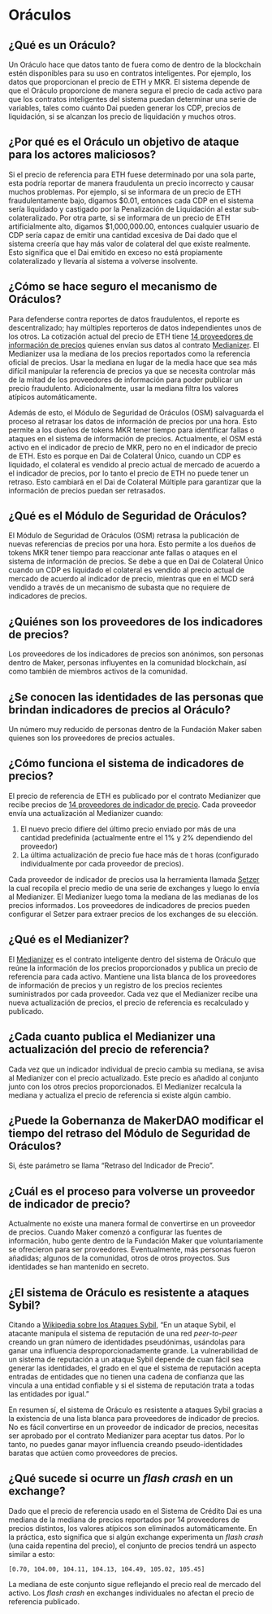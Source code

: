 # Oráculos

## ¿Qué es un Oráculo?

Un Oráculo hace que datos tanto de fuera como de dentro de la blockchain estén disponibles para su uso en contratos inteligentes. Por ejemplo, los datos que proporcionan el precio de ETH y MKR. El sistema depende de que el Oráculo proporcione de manera segura el precio de cada activo para que los contratos inteligentes del sistema puedan determinar una serie de variables, tales como cuánto Dai pueden generar los CDP, precios de liquidación, si se alcanzan los precio de liquidación y muchos otros.

## ¿Por qué es el Oráculo un objetivo de ataque para los actores maliciosos?

Si el precio de referencia para ETH fuese determinado por una sola parte, esta podría reportar de manera fraudulenta un precio incorrecto y causar muchos problemas. Por ejemplo, si se informara de un precio de ETH fraudulentamente bajo, digamos $0.01, entonces cada CDP en el sistema sería liquidado y castigado por la Penalización de Liquidación al estar sub-colateralizado. Por otra parte, si se informara de un precio de ETH artificialmente alto, digamos $1,000,000.00, entonces cualquier usuario de CDP sería capaz de emitir una cantidad excesiva de Dai dado que el sistema creería que hay más valor de colateral del que existe realmente. Esto significa que el Dai emitido en exceso no está propiamente colateralizado y llevaría al sistema a volverse insolvente.

## ¿Cómo se hace seguro el mecanismo de Oráculos?

Para defenderse contra reportes de datos fraudulentos, el reporte es descentralizado; hay múltiples reporteros de datos independientes unos de los otros. La cotización actual del precio de ETH tiene [14 proveedores de información de precios](https://mkr.tools/system/feeds) quienes envían sus datos al contrato [Medianizer](https://github.com/makerdao/medianizer). El Medianizer usa la mediana de los precios reportados como la referencia oficial de precios. Usar la mediana en lugar de la media hace que sea más difícil manipular la referencia de precios ya que se necesita controlar más de la mitad de los proveedores de información para poder publicar un precio fraudulento. Adicionalmente, usar la mediana filtra los valores atípicos automáticamente.

Además de esto, el Módulo de Seguridad de Oráculos \(OSM\) salvaguarda el proceso al retrasar los datos de información de precios por una hora. Esto permite a los dueños de tokens MKR tener tiempo para identificar fallas o ataques en el sistema de información de precios. Actualmente, el OSM está activo en el indicador de precio de MKR, pero no en el indicador de precio de ETH. Esto es porque en Dai de Colateral Único, cuando un CDP es liquidado, el colateral es vendido al precio actual de mercado de acuerdo a el indicador de precios, por lo tanto el precio de ETH no puede tener un retraso. Esto cambiará en el Dai de Colateral Múltiple para garantizar que la información de precios puedan ser retrasados.

## ¿Qué es el Módulo de Seguridad de Oráculos?

El Módulo de Seguridad de Oráculos \(OSM\) retrasa la publicación de nuevas referencias de precios por una hora. Esto permite a los dueños de tokens MKR tener tiempo para reaccionar ante fallas o ataques en el sistema de información de precios. Se debe a que en Dai de Colateral Único cuando un CDP es liquidado el colateral es vendido al precio actual de mercado de acuerdo al indicador de precio, mientras que en el MCD será vendido a través de un mecanismo de subasta que no requiere de indicadores de precios.

## ¿Quiénes son los proveedores de los indicadores de precios?

Los proveedores de los indicadores de precios son anónimos, son personas dentro de Maker, personas influyentes en la comunidad blockchain, así como también de miembros activos de la comunidad.

## ¿Se conocen las identidades de las personas que brindan indicadores de precios al Oráculo?

Un número muy reducido de personas dentro de la Fundación Maker saben quienes son los proveedores de precios actuales.

## ¿Cómo funciona el sistema de indicadores de precios?

El precio de referencia de ETH es publicado por el contrato Medianizer que recibe precios de [14 proveedores de indicador de precio](https://mkr.tools/system/feeds). Cada proveedor envía una actualización al Medianizer cuando:

1. El nuevo precio difiere del último precio enviado por más de una cantidad predefinida \(actualmente entre el 1% y 2% dependiendo del proveedor\)
2. La última actualización de precio fue hace más de t horas \(configurado individualmente por cada proveedor de precios\).

Cada proveedor de indicador de precios usa la herramienta llamada [Setzer](https://github.com/makerdao/setzer) la cual recopila el precio medio de una serie de exchanges y luego lo envía al Medianizer. El Medianizer luego toma la mediana de las medianas de los precios informados. Los proveedores de indicadores de precios pueden configurar el Setzer para extraer precios de los exchanges de su elección.

## ¿Qué es el Medianizer?

El [Medianizer](https://github.com/makerdao/medianizer) es el contrato inteligente dentro del sistema de Oráculo que reúne la información de los precios proporcionados y publica un precio de referencia para cada activo. Mantiene una lista blanca de los proveedores de información de precios y un registro de los precios recientes suministrados por cada proveedor. Cada vez que el Medianizer recibe una nueva actualización de precios, el precio de referencia es recalculado y publicado.

## ¿Cada cuanto publica el Medianizer una actualización del precio de referencia?

Cada vez que un indicador individual de precio cambia su mediana, se avisa al Medianizer con el precio actualizado. Este precio es añadido al conjunto junto con los otros precios proporcionados. El Medianizer recalcula la mediana y actualiza el precio de referencia si existe algún cambio.

## ¿Puede la Gobernanza de MakerDAO modificar el tiempo del retraso del Módulo de Seguridad de Oráculos?

Si, éste parámetro se llama “Retraso del Indicador de Precio”.

## ¿Cuál es el proceso para volverse un proveedor de indicador de precio?

Actualmente no existe una manera formal de convertirse en un proveedor de precios. Cuando Maker comenzó a configurar las fuentes de información, hubo gente dentro de la Fundación Maker que voluntariamente se ofrecieron para ser proveedores. Eventualmente, más personas fueron añadidas; algunos de la comunidad, otros de otros proyectos. Sus identidades se han mantenido en secreto.

## ¿El sistema de Oráculo es resistente a ataques Sybil?

Citando a [Wikipedia sobre los Ataques Sybil](https://es.wikipedia.org/wiki/Ataque_Sybil), “En un ataque Sybil, el atacante manipula el sistema de reputación de una red _peer-to-peer_ creando un gran número de identidades pseudónimas, usándolas para ganar una influencia desproporcionadamente grande. La vulnerabilidad de un sistema de reputación a un ataque Sybil depende de cuan fácil sea generar las identidades, el grado en el que el sistema de reputación acepta entradas de entidades que no tienen una cadena de confianza que las vincula a una entidad confiable y si el sistema de reputación trata a todas las entidades por igual.”

En resumen sí, el sistema de Oráculo es resistente a ataques Sybil gracias a la existencia de una lista blanca para proveedores de indicador de precios. No es fácil convertirse en un proveedor de indicador de precios, necesitas ser aprobado por el contrato Medianizer para aceptar tus datos. Por lo tanto, no puedes ganar mayor influencia creando pseudo-identidades baratas que actúen como proveedores de precios.

## ¿Qué sucede si ocurre un _flash crash_ en un exchange?

Dado que el precio de referencia usado en el Sistema de Crédito Dai es una mediana de la mediana de precios reportados por 14 proveedores de precios distintos, los valores atípicos son eliminados automáticamente. En la práctica, esto significa que si algún exchange experimenta un _flash crash_ \(una caida repentina del precio\), el conjunto de precios tendrá un aspecto similar a esto:

`[0.70, 104.00, 104.11, 104.13, 104.49, 105.02, 105.45]`

La mediana de este conjunto sigue reflejando el precio real de mercado del activo. Los _flash crash_ en exchanges individuales no afectan el precio de referencia publicado.


